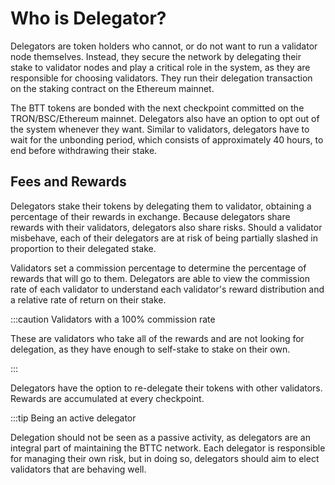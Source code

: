 # Who is Delegator?

Delegators are token holders who cannot, or do not want to run a validator node themselves. Instead, they secure the network by delegating their stake to validator nodes and play a critical role in the system, as they are responsible for choosing validators. They run their delegation transaction on the staking contract on the Ethereum mainnet.

The BTT tokens are bonded with the next checkpoint committed on the TRON/BSC/Ethereum mainnet. Delegators also have an option to opt out of the system whenever they want. Similar to validators, delegators have to wait for the unbonding period, which consists of approximately 40 hours, to end before withdrawing their stake.

## Fees and Rewards

Delegators stake their tokens by delegating them to validator, obtaining a percentage of their rewards in exchange. Because delegators share rewards with their validators, delegators also share risks. Should a validator misbehave, each of their delegators are at risk of being partially slashed in proportion to their delegated stake.

Validators set a commission percentage to determine the percentage of rewards that will go to them. Delegators are able to view the commission rate of each validator to understand each validator's reward distribution and a relative rate of return on their stake.

:::caution Validators with a 100% commission rate

These are validators who take all of the rewards and are not looking for delegation, 
as they have enough to self-stake to stake on their own.

:::

Delegators have the option to re-delegate their tokens with other validators. Rewards are accumulated at every checkpoint.

:::tip Being an active delegator

Delegation should not be seen as a passive activity, as delegators are an integral part of maintaining
the BTTC network. Each delegator is responsible for managing their own risk, but in doing so, delegators 
should aim to elect validators that are behaving well.

